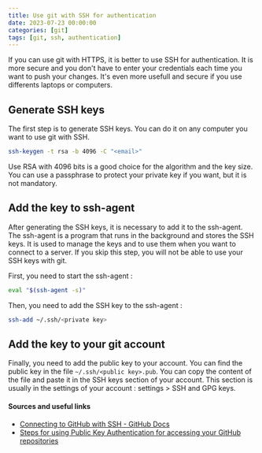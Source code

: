 ```yaml
---
title: Use git with SSH for authentication
date: 2023-07-23 00:00:00
categories: [git]
tags: [git, ssh, authentication]
---
```


If you can use git with HTTPS, it is better to use SSH for authentication. It is more secure and you don't have to enter your credentials each time you want to push your changes. It's even more usefull and secure if you use differents laptops or computers.

## Generate SSH keys

The first step is to generate SSH keys. You can do it on any computer you want to use git with SSH.

```bash
ssh-keygen -t rsa -b 4096 -C "<email>"
```

Use RSA with 4096 bits is a good choice for the algorithm and the key size. You can use a passphrase to protect your private key if you want, but it is not mandatory.

## Add the key to ssh-agent

After generating the SSH keys, it is necessary to add it to the ssh-agent. The ssh-agent is a program that runs in the background and stores the SSH keys. It is used to manage the keys and to use them when you want to connect to a server. If you skip this step, you will not be able to use your SSH keys with git.

First, you need to start the ssh-agent :

```bash
eval "$(ssh-agent -s)"
```

Then, you need to add the SSH key to the ssh-agent :

```bash
ssh-add ~/.ssh/<private key>
```

## Add the key to your git account

Finally, you need to add the public key to your account. You can find the public key in the file `~/.ssh/<public key>.pub`. You can copy the content of the file and paste it in the SSH keys section of your account. This section is usually in the settings of your account : settings > SSH and GPG keys.

#### Sources and useful links

- [Connecting to GitHub with SSH - GitHub Docs](https://docs.github.com/en/github/authenticating-to-github/connecting-to-github-with-ssh)
- [Steps for using Public Key Authentication for accessing your GitHub repositories](https://sbme-tutorials.github.io/2019/data-structures/notes/public_key.html)